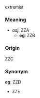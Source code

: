 extremist
### Meaning
+ _adj_: ZZA
    + __eg__: ZZB

### Origin

ZZC

### Synonym

__eg__: ZZD

+ ZZE


